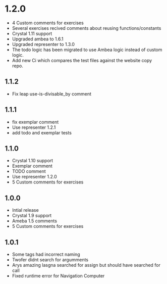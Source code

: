 # 1.2.0

- 4 Custom comments for exercises
- Several exercises recived comments about reusing functions/constants
- Crystal 1.11 support
- Upgraded ambea to 1.6.1
- Upgraded representer to 1.3.0
- The todo logic has been migrated to use Ambea logic instead of custom logic.
- Add new Ci which compares the test files against the website copy repo.

## 1.1.2

- Fix leap use-is-divisable_by comment

## 1.1.1

- fix exemplar comment
- Use representer 1.2.1
- add todo and exemplar tests

## 1.1.0

- Crystal 1.10 support
- Exemplar comment
- TODO comment
- Use representer 1.2.0
- 5 Custom comments for exercises

## 1.0.0

- Intial release
- Crystal 1.9 support
- Ameba 1.5 comments
- 5 Custom comments for exercises

## 1.0.1

- Some tags had incorrect naming
- Twofer didnt search for argumments
- Arys amazing lasgna searched for assign but should have searched for call
- Fixed runtime error for Navigation Computer
